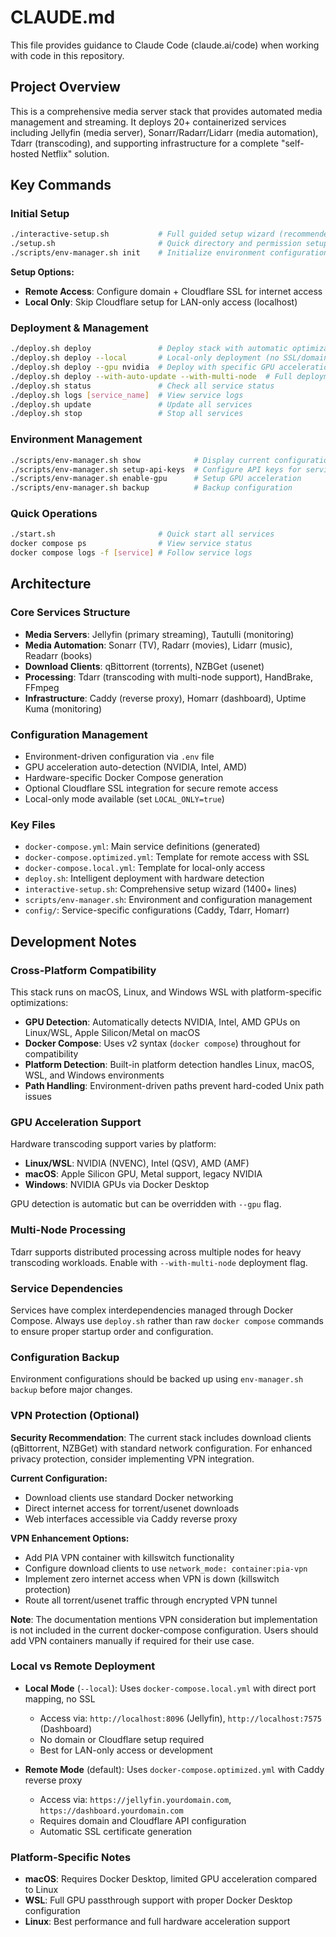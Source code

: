 # CLAUDE.md

This file provides guidance to Claude Code (claude.ai/code) when working with code in this repository.

## Project Overview

This is a comprehensive media server stack that provides automated media management and streaming. It deploys 20+ containerized services including Jellyfin (media server), Sonarr/Radarr/Lidarr (media automation), Tdarr (transcoding), and supporting infrastructure for a complete "self-hosted Netflix" solution.

## Key Commands

### Initial Setup
```bash
./interactive-setup.sh           # Full guided setup wizard (recommended for new installs)
./setup.sh                       # Quick directory and permission setup
./scripts/env-manager.sh init    # Initialize environment configuration
```

**Setup Options:**
- **Remote Access**: Configure domain + Cloudflare SSL for internet access
- **Local Only**: Skip Cloudflare setup for LAN-only access (localhost)

### Deployment & Management
```bash
./deploy.sh deploy               # Deploy stack with automatic optimization
./deploy.sh deploy --local       # Local-only deployment (no SSL/domain required)
./deploy.sh deploy --gpu nvidia  # Deploy with specific GPU acceleration
./deploy.sh deploy --with-auto-update --with-multi-node  # Full deployment with extras
./deploy.sh status               # Check all service status
./deploy.sh logs [service_name]  # View service logs
./deploy.sh update               # Update all services
./deploy.sh stop                 # Stop all services
```

### Environment Management
```bash
./scripts/env-manager.sh show            # Display current configuration
./scripts/env-manager.sh setup-api-keys  # Configure API keys for services
./scripts/env-manager.sh enable-gpu      # Setup GPU acceleration
./scripts/env-manager.sh backup          # Backup configuration
```

### Quick Operations
```bash
./start.sh                       # Quick start all services
docker compose ps                # View service status
docker compose logs -f [service] # Follow service logs
```

## Architecture

### Core Services Structure
- **Media Servers**: Jellyfin (primary streaming), Tautulli (monitoring)
- **Media Automation**: Sonarr (TV), Radarr (movies), Lidarr (music), Readarr (books)
- **Download Clients**: qBittorrent (torrents), NZBGet (usenet)
- **Processing**: Tdarr (transcoding with multi-node support), HandBrake, FFmpeg
- **Infrastructure**: Caddy (reverse proxy), Homarr (dashboard), Uptime Kuma (monitoring)

### Configuration Management
- Environment-driven configuration via `.env` file
- GPU acceleration auto-detection (NVIDIA, Intel, AMD)
- Hardware-specific Docker Compose generation
- Optional Cloudflare SSL integration for secure remote access
- Local-only mode available (set `LOCAL_ONLY=true`)

### Key Files
- `docker-compose.yml`: Main service definitions (generated)
- `docker-compose.optimized.yml`: Template for remote access with SSL
- `docker-compose.local.yml`: Template for local-only access 
- `deploy.sh`: Intelligent deployment with hardware detection
- `interactive-setup.sh`: Comprehensive setup wizard (1400+ lines)
- `scripts/env-manager.sh`: Environment and configuration management
- `config/`: Service-specific configurations (Caddy, Tdarr, Homarr)

## Development Notes

### Cross-Platform Compatibility
This stack runs on macOS, Linux, and Windows WSL with platform-specific optimizations:

- **GPU Detection**: Automatically detects NVIDIA, Intel, AMD GPUs on Linux/WSL, Apple Silicon/Metal on macOS
- **Docker Compose**: Uses v2 syntax (`docker compose`) throughout for compatibility
- **Platform Detection**: Built-in platform detection handles Linux, macOS, WSL, and Windows environments
- **Path Handling**: Environment-driven paths prevent hard-coded Unix path issues

### GPU Acceleration Support
Hardware transcoding support varies by platform:
- **Linux/WSL**: NVIDIA (NVENC), Intel (QSV), AMD (AMF)
- **macOS**: Apple Silicon GPU, Metal support, legacy NVIDIA
- **Windows**: NVIDIA GPUs via Docker Desktop

GPU detection is automatic but can be overridden with `--gpu` flag.

### Multi-Node Processing
Tdarr supports distributed processing across multiple nodes for heavy transcoding workloads. Enable with `--with-multi-node` deployment flag.

### Service Dependencies
Services have complex interdependencies managed through Docker Compose. Always use `deploy.sh` rather than raw `docker compose` commands to ensure proper startup order and configuration.

### Configuration Backup
Environment configurations should be backed up using `env-manager.sh backup` before major changes.

### VPN Protection (Optional)
**Security Recommendation**: The current stack includes download clients (qBittorrent, NZBGet) with standard network configuration. For enhanced privacy protection, consider implementing VPN integration.

**Current Configuration:**
- Download clients use standard Docker networking
- Direct internet access for torrent/usenet downloads
- Web interfaces accessible via Caddy reverse proxy

**VPN Enhancement Options:**
- Add PIA VPN container with killswitch functionality
- Configure download clients to use `network_mode: container:pia-vpn`
- Implement zero internet access when VPN is down (killswitch protection)
- Route all torrent/usenet traffic through encrypted VPN tunnel

**Note**: The documentation mentions VPN consideration but implementation is not included in the current docker-compose configuration. Users should add VPN containers manually if required for their use case.

### Local vs Remote Deployment
- **Local Mode** (`--local`): Uses `docker-compose.local.yml` with direct port mapping, no SSL
  - Access via: `http://localhost:8096` (Jellyfin), `http://localhost:7575` (Dashboard)
  - No domain or Cloudflare setup required
  - Best for LAN-only access or development

- **Remote Mode** (default): Uses `docker-compose.optimized.yml` with Caddy reverse proxy
  - Access via: `https://jellyfin.yourdomain.com`, `https://dashboard.yourdomain.com`
  - Requires domain and Cloudflare API configuration
  - Automatic SSL certificate generation

### Platform-Specific Notes
- **macOS**: Requires Docker Desktop, limited GPU acceleration compared to Linux
- **WSL**: Full GPU passthrough support with proper Docker Desktop configuration
- **Linux**: Best performance and full hardware acceleration support